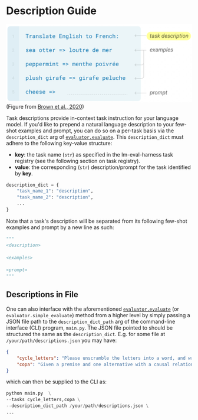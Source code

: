 # Description Guide

![fewshot-example](./img/fewshot_example_gpt3.png)
(Figure from [Brown et al., 2020](https://arxiv.org/pdf/2005.14165.pdf))

Task descriptions provide in-context task instruction for your language model. If you'd like to prepend a natural language description to your few-shot examples and prompt, you can do so on a per-task basis via the `description_dict` arg of [`evaluator.evaluate`](../lm_eval/evaluator.py). This `description_dict` must adhere to the following key-value structure:

- **key**: the task name (`str`) as specified in the lm-eval-harness task registry (see the following section on task registry).
- **value**: the corresponding (`str`) description/prompt for the task identified by **key**.

```python
description_dict = {
    "task_name_1": "description",
    "task_name_2": "description",
    ...
}
```

Note that a task's description will be separated from its following few-shot examples and prompt by a new line as such:

```python
"""
<description>

<examples>

<prompt>
"""
```

## Descriptions in File

One can also interface with the aforementioned [`evaluator.evaluate`](../lm_eval/evaluator.py) (or `evaluator.simple_evaluate`) method from a higher level by simply passing a JSON file path to the `description_dict_path` arg of the command-line interface (CLI) program, `main.py`. The JSON file pointed to should be structured the same as the `description_dict`. E.g. for some file at `/your/path/descriptions.json` you may have:

```json
{
    "cycle_letters": "Please unscramble the letters into a word, and write that word:",
    "copa": "Given a premise and one alternative with a causal relation to the premise and another without, choose the more plausible alternative"
}
```

which can then be supplied to the CLI as:

```python
python main.py  \
--tasks cycle_letters,copa \
--description_dict_path /your/path/descriptions.json \
...
```
